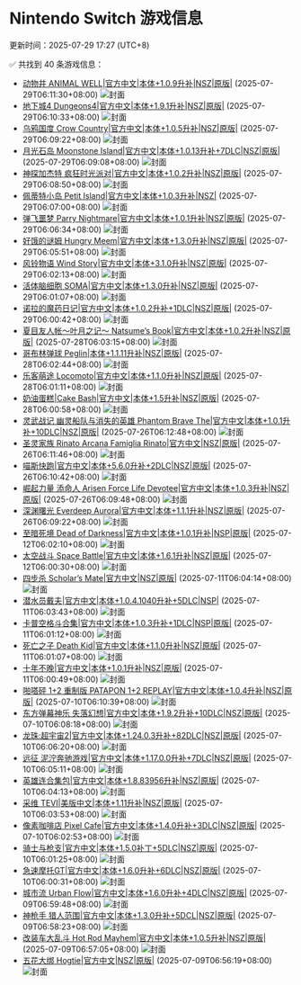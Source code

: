 # Nintendo Switch 游戏信息
更新时间：2025-07-29 17:27 (UTC+8)

✅ 共找到 40 条游戏信息：

- [动物井 ANIMAL WELL|官方中文|本体+1.0.9升补|NSZ|原版|](https://www.gamer520.com/76401.html) (2025-07-29T06:11:30+08:00)
  ![封面](https://shared.cdn.queniuqe.com/store_item_assets/steam/apps/813230/capsule_616x353.jpg?t=1715259609)
- [地下城4 Dungeons4|官方中文|本体+1.9.1升补|NSZ|原版|](https://www.gamer520.com/83596.html) (2025-07-29T06:10:33+08:00)
  ![封面](https://shared.cdn.queniuqe.com/store_item_assets/steam/apps/2964020/capsule_616x353.jpg?t=1723121859)
- [乌鸦国度 Crow Country|官方中文|本体+1.0.5升补|NSZ|原版|](https://www.gamer520.com/83538.html) (2025-07-29T06:09:22+08:00)
  ![封面](https://shared.fastly.steamstatic.com/store_item_assets/steam/apps/1996010/capsule_616x353.jpg?t=1718300565)
- [月光石岛 Moonstone Island|官方中文|本体+1.0.13升补+7DLC|NSZ|原版|](https://www.gamer520.com/78257.html) (2025-07-29T06:09:08+08:00)
  ![封面](https://shared.cdn.queniuqe.com/store_item_assets/steam/apps/1658150/capsule_616x353_schinese.jpg?t=1695235793)
- [神探加杰特 疯狂时光派对|官方中文|本体+1.0.2升补|NSZ|原版|](https://www.gamer520.com/64599.html) (2025-07-29T06:08:50+08:00)
  ![封面](https://ig.freer.blog/2023/09/14/c7b66d5184c93.jpg)
- [佩蒂特小岛 Petit Island|官方中文|本体+1.0.3升补|NSZ|](https://www.gamer520.com/85075.html) (2025-07-29T06:07:00+08:00)
  ![封面](https://shared.cdn.queniuqe.com/store_item_assets/steam/apps/1744970/capsule_616x353.jpg?t=1731573287)
- [弹飞噩梦 Parry Nightmare|官方中文|本体+1.0.1升补|NSZ|原版|](https://www.gamer520.com/95129.html) (2025-07-29T06:06:34+08:00)
  ![封面](https://shared.cdn.queniuqe.com/store_item_assets/steam/apps/2081230/capsule_616x353.jpg?t=1750863857)
- [好饿的谜姆 Hungry Meem|官方中文|本体+1.3.0升补|NSZ|原版|](https://www.gamer520.com/94631.html) (2025-07-29T06:05:51+08:00)
  ![封面](https://shared.cdn.queniuqe.com/store_item_assets/steam/apps/3051240/66c960a1c4b2f13cc36ecb9633eb613e5ed5456b/capsule_616x353_schinese.jpg?t=1744850315)
- [风铃物语 Wind Story|官方中文|本体+3.1.0升补|NSZ|原版|](https://www.gamer520.com/91247.html) (2025-07-29T06:02:13+08:00)
  ![封面](https://shared.cdn.queniuqe.com/store_item_assets/steam/apps/3029500/capsule_616x353_schinese.jpg?t=1744117903)
- [活体脑细胞 SOMA|官方中文|本体+1.3.0升补|NSZ|原版|](https://www.gamer520.com/96648.html) (2025-07-29T06:01:07+08:00)
  ![封面](https://assets.nintendo.com/image/upload/ar_16:9,c_lpad,w_1240/b_white/f_auto/q_auto/ncom/software/switch/70010000098552/6e664f321750f07c9eb462a7680bcfd391af84a07cebcc047991ec2918cf9016)
- [诺拉的魔药日记|官方中文|本体+1.0.2升补+1DLC|NSZ|原版|](https://www.gamer520.com/68528.html) (2025-07-29T06:00:42+08:00)
  ![封面](https://ig.freer.blog/2023/11/29/c90992c4d6b78.jpg)
- [夏目友人帐～叶月之记～ Natsume’s Book|官方中文|本体+1.0.2升补|NSZ|原版|](https://www.gamer520.com/94007.html) (2025-07-28T06:03:15+08:00)
  ![封面](https://s1.imagehub.cc/images/2025/06/05/13969af2bbc7956718c5e95fba8363f3.jpg)
- [哥布林弹球 Peglin|本体+1.1.11升补|NSZ|原版|](https://www.gamer520.com/84448.html) (2025-07-28T06:02:44+08:00)
  ![封面](https://shared.cdn.queniuqe.com/store_item_assets/steam/apps/1296610/capsule_616x353_schinese.jpg?t=1682660272)
- [乐客萌途 Locomoto|官方中文|本体+1.1.0升补|NSZ|原版|](https://www.gamer520.com/95374.html) (2025-07-28T06:01:11+08:00)
  ![封面](https://shared.cdn.queniuqe.com/store_item_assets/steam/apps/2328650/6047a35ec00b5fe74d64b99fa8f861a31d54b870/capsule_616x353.jpg?t=1744196721)
- [奶油蛋糕|Cake Bash|官方中文|本体+1.5升补|NSZ|原版|](https://www.gamer520.com/7941.html) (2025-07-28T06:00:58+08:00)
  ![封面](https://shared.cdn.queniuqe.com/store_item_assets/steam/apps/971690/capsule_616x353.jpg?t=1752681546)
- [灵武战记 幽灵船队与消失的英雄 Phantom Brave The|官方中文|本体+1.0.1升补+10DLC|NSZ|原版|](https://www.gamer520.com/96796.html) (2025-07-26T06:12:48+08:00)
  ![封面](https://assets.nintendo.com/image/upload/ar_16:9,c_lpad,w_1240/b_white/f_auto/q_auto/ncom/software/switch/70010000077574/8751c3672422c8b3455ae65c971e7894f5ee6730f0e8a7ae6703bee017070059)
- [圣灵家族 Rinato Arcana Famiglia Rinato|官方中文|NSZ|原版|](https://www.gamer520.com/96794.html) (2025-07-26T06:11:46+08:00)
  ![封面](https://assets.nintendo.com/image/upload/ar_16:9,c_lpad,w_1240/b_white/f_auto/q_auto/ncom/software/switch/70010000089529/768e4a578c15476feeafccbf87089ca66a7138b8a0c26c974d50c578a0a5ab03)
- [喵斯快跑|官方中文|本体+5.6.0升补+2DLC|NSZ|原版|](https://www.gamer520.com/6990.html) (2025-07-26T06:10:42+08:00)
  ![封面](https://shared.cdn.queniuqe.com/store_item_assets/steam/apps/1055810/capsule_616x353.jpg?t=1657533782)
- [崛起力量 添命人 Arisen Force Life Devotee|官方中文|本体+1.0.3升补|NSZ|原版|](https://www.gamer520.com/94947.html) (2025-07-26T06:09:48+08:00)
  ![封面](https://ig.2468c.com/2024/11/30/d2a17562d9c48.jpg)
- [深渊曙光 Everdeep Aurora|官方中文|本体+1.1.1升补|NSZ|原版|](https://www.gamer520.com/96799.html) (2025-07-26T06:09:22+08:00)
  ![封面](https://shared.cdn.queniuqe.com/store_item_assets/steam/apps/2251400/3a727123ffb3a92b0c734a84c5802a263891734a/capsule_616x353.jpg?t=1752155773)
- [至暗死境 Dead of Darkness|官方中文|本体+1.0.1升补|NSP|原版|](https://www.gamer520.com/95744.html) (2025-07-12T06:02:10+08:00)
  ![封面](https://shared.cdn.queniuqe.com/store_item_assets/steam/apps/2157210/capsule_616x353.jpg?t=1738009182)
- [太空战斗 Space Battle|官方中文|本体+1.6.1升补|NSZ|原版|](https://www.gamer520.com/91295.html) (2025-07-12T06:00:30+08:00)
  ![封面](https://shared.cdn.queniuqe.com/store_item_assets/steam/apps/1309140/capsule_616x353.jpg?t=1743065992)
- [四步杀 Scholar’s Mate|官方中文|NSZ|原版|](https://www.gamer520.com/95954.html) (2025-07-11T06:04:14+08:00)
  ![封面](https://assets.nintendo.com/image/upload/ar_16:9,c_lpad,w_1240/b_white/f_auto/q_auto/ncom/software/switch/70010000083768/d0ba2756f81eecd5b92a37df8d6646ad27bd4dfd43cfbd62187070f36352262b)
- [潜水员戴夫|官方中文|本体+1.0.4.1040升补+5DLC|NSP|](https://www.gamer520.com/64677.html) (2025-07-11T06:03:43+08:00)
  ![封面](https://shared.cdn.queniuqe.com/store_item_assets/steam/apps/2841140/capsule_616x353.jpg?t=1716451311)
- [卡普空格斗合集|官方中文|本体+1.0.3升补+1DLC|NSP|原版|](https://www.gamer520.com/33410.html) (2025-07-11T06:01:12+08:00)
  ![封面](https://shared.cdn.queniuqe.com/store_item_assets/steam/apps/1685750/capsule_616x353.jpg?t=1749794372)
- [死亡之子 Death Kid|官方中文|本体+1.1.0升补|NSZ|原版|](https://www.gamer520.com/94387.html) (2025-07-11T06:01:07+08:00)
  ![封面](https://s1.imagehub.cc/images/2025/06/14/8df3b116ce5ee98adfbc88f10343dc40.jpg)
- [十年不晚|官方中文|本体+1.0.1升补|NSZ|原版|](https://www.gamer520.com/95937.html) (2025-07-11T06:00:49+08:00)
  ![封面](https://shared.cdn.queniuqe.com/store_item_assets/steam/apps/3218530/9a374f24fdb11538f081799cf7b4502bc73aa99e/capsule_616x353_schinese.jpg?t=1751271691)
- [啪嗒砰 1+2 重制版 PATAPON 1+2 REPLAY|官方中文|本体+1.0.4升补|NSZ|原版|](https://www.gamer520.com/95863.html) (2025-07-10T06:10:39+08:00)
  ![封面](https://shared.cdn.queniuqe.com/store_item_assets/steam/apps/2383200/def6952730d17905e2f4c53544ed64c6ae956634/capsule_616x353.jpg?t=1751985194)
- [东方弹幕神乐 失落幻想|官方中文|本体+1.9.2升补+10DLC|NSZ|原版|](https://www.gamer520.com/81716.html) (2025-07-10T06:08:18+08:00)
  ![封面](https://shared.cdn.queniuqe.com/store_item_assets/steam/apps/2190220/capsule_616x353_schinese.jpg?t=1707395141)
- [龙珠:超宇宙2|官方中文|本体+1.24.0.3升补+82DLC|NSZ|原版|](https://www.gamer520.com/5015.html) (2025-07-10T06:06:20+08:00)
  ![封面](https://shared.cdn.queniuqe.com/store_item_assets/steam/apps/2814240/capsule_616x353.jpg?t=1716501556)
- [远征 泥泞奔驰游戏|官方中文|本体+1.17.0.0升补+7DLC|NSZ|原版|](https://www.gamer520.com/73326.html) (2025-07-10T06:05:11+08:00)
  ![封面](https://shared.cdn.queniuqe.com/store_item_assets/steam/apps/2477340/capsule_616x353_schinese.jpg?t=1709226300)
- [英雄连合集包|官方中文|本体+1.8.83956升补|NSZ|原版|](https://www.gamer520.com/65984.html) (2025-07-10T06:04:13+08:00)
  ![封面](https://ig.freer.blog/2023/10/12/9d8953808f8ad.jpg)
- [采维 TEVI|美版中文|本体+1.11升补|NSZ|原版|](https://www.gamer520.com/68945.html) (2025-07-10T06:03:53+08:00)
  ![封面](https://shared.cdn.queniuqe.com/store_item_assets/steam/apps/2230650/capsule_616x353.jpg?t=1701314590)
- [像素咖啡店 Pixel Cafe|官方中文|本体+1.4.0升补+3DLC|NSZ|原版|](https://www.gamer520.com/69179.html) (2025-07-10T06:02:53+08:00)
  ![封面](https://ig.freer.blog/2023/12/11/f0d04e99a7bd2.jpg)
- [骑士与枪支|官方中文|本体+1.5.0补丁+5DLC|NSZ|原版|](https://www.gamer520.com/22243.html) (2025-07-10T06:01:25+08:00)
  ![封面](https://shared.cdn.queniuqe.com/store_item_assets/steam/apps/2175090/capsule_616x353.jpg?t=1713369673)
- [急速摩托GT|官方中文|本体+1.6.0升补+6DLC|NSZ|原版|](https://www.gamer520.com/26276.html) (2025-07-10T06:00:31+08:00)
  ![封面](https://assets.nintendo.com/image/upload/c_limit,f_auto,h_400,q_auto,w_700/v1/Legacy%20Videos/posters/43cjVraDE68FrkYD7iGyyJe1TktUwb_c)
- [城市流 Urban Flow|官方中文|本体+1.6.0升补+4DLC|NSZ|原版|](https://www.gamer520.com/5049.html) (2025-07-09T06:59:48+08:00)
  ![封面](https://shared.cdn.queniuqe.com/store_item_assets/steam/apps/2235340/capsule_616x353.jpg?t=1704295118)
- [神枪手 猎人范围|官方中文|本体+1.3.0升补+5DCL|NSZ|原版|](https://www.gamer520.com/53835.html) (2025-07-09T06:58:23+08:00)
  ![封面](https://img.piclabo.xyz/2024/05/16/6b85d1363434e.jpg)
- [改装车大乱斗 Hot Rod Mayhem|官方中文|本体+1.0.5升补|NSZ|原版|](https://www.gamer520.com/91379.html) (2025-07-09T06:57:05+08:00)
  ![封面](https://shared.cdn.queniuqe.com/store_item_assets/steam/apps/3062040/9472ceccc43695bff38ecd9464e022284260e71f/capsule_616x353.jpg?t=1743243579)
- [五花大绑 Hogtie|官方中文|NSZ|原版|](https://www.gamer520.com/95855.html) (2025-07-09T06:56:19+08:00)
  ![封面](https://assets.nintendo.com/image/upload/ar_16:9,c_lpad,w_1240/b_white/f_auto/q_auto/ncom/software/switch/70010000094972/9381902476dfe78dbc40440676ac8ad0b3bc1de0765eaeeca30e1d1f6706bb67)
